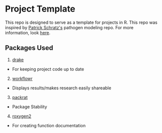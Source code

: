 # Project Template

This repo is designed to serve as a template for projects in R. This repo was inspired by [Patrick Schratz's](https://github.com/pat-s/pathogen-modeling) pathogen modeling repo. For more information, look [here](https://rawcdn.githack.com/johnmorehouse/workflow_template/e8d0993511c78af43c3633e816d598de7e623dc3/docs/example_report.html).


## Packages Used

1. [drake](https://github.com/ropensci/drake)

  - For keeping project code up to date

2. [workflowr](https://github.com/jdblischak/workflowr)

  - Displays results/makes research easily shareable

3. [packrat](https://github.com/rstudio/packrat)

  - Package Stability

4. [roxygen2](https://github.com/yihui/roxygen2)

  - For creating function documentation

